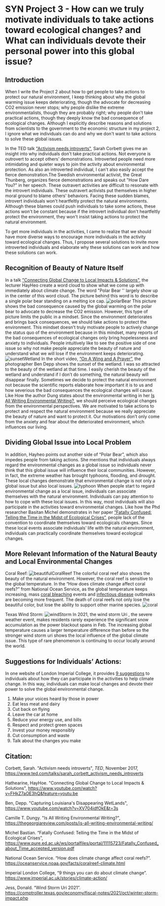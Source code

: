 # SYN Project 3 - How can we truly motivate individuals to take actions toward ecological changes? and What can individuals devote their personal power into this global issue?

## Introduction
When I write the Project 2 about how to get people to take actions to protect our natural environment, I keep thinking about why the global warming issue keeps deteriorating, though the advocate for decreasing CO2 emission never stops; why people dislike the extreme environmentalists, though they are probably right; why people don't take practical actions, though they deeply know the bad consequence of ecological changes. Although I explicitly describe reasons and solutions from scientists to the government to the economic structure in my project 2, I ignore what we individuals can do and why we don't want to take actions to solve these global issues. 

In the TED talk ["Activism needs introverts"](https://www.ted.com/talks/sarah_corbett_activism_needs_introverts), Sarah Corbett gives me an insight into why individuals don't take practical actions. Not everyone is outrovert to accept others' demonstrations. Introverted people need more intimidating and quieter ways to join the activity about environmental protection. As also an introverted individual, I can't also easily accept the fierce demonstration.The Swedish environmental activist, the Great Thunberg, organizes fierce demonstrations and speaks out "How Dare You?" in her speech. These outravert activities are difficult to resonate with the introvert individuals. These outravert activists put themselves in higher moral ground to blame others' behaviors. Facing these sudden blames, introvert individuals won't heartfeltly protect the natural environments. Although these blames could push individuals to take some actions, these actions won't be constant because if the introvert individual don't heartfeltly protect the environment, they won't insist taking actions to protect the natural environment. 

To get more individuals in the activities, I came to realize that we should have more diverse ways to encourage more individuals in the activity toward ecological changes. Thus, I propose several solutions to invite more introverted individuals and elaborate why these solutions can work and how these solutions can work. 

## Recognition of Beauty of Nature Itself

In a talk ["Connecting Global Change to Local Impacts & Solutions"](https://www.youtube.com/watch?v=FHkZ7aOE3hQ&feature=youtu.be), the lecturer HayHeo create a word cloud to show what we come up with immediately about climate change. The word "Polar Bear '' largely show up in the center of this word cloud. The picture behind this word is to describe a single polar bear standing on a melting ice cap. ![polarBear](https://metro.co.uk/wp-content/uploads/2019/11/PRI_95003535.jpg?quality=90&strip=all) This picture shows the bad consequence caused by the global warming on the polar bear to advocate to decrease the CO2 emission. However, this type of picture limits the public in a mindset. Since the environment deteriorates and brings back consequences, we should take actions to protect the environment. This mindset doesn't truly motivate people to actively change the status quo of the environment because in this mindset, many reports of the bad consequences of ecological changes only bring hopelessness and anxiety to individuals. People intuitively like to see the positive side of one issue so why not make people appreciate the beauty of nature and understand what we will lose if the environment keeps deteriorating. ![sunsetWetland](https://cdn.pixabay.com/photo/2020/09/08/21/12/sea-5555891_960_720.jpg)
In the short video, [“On A Wing and A Prayer”](https://www.youtube.com/watch?v=XV704idfOkE&t=3s), the photographer Ben Depp shows the sunset of the wetland. I was so attracted to the beauty of the wetland at that time. I easily cherish the beauty of the wetland and understand if I don’t do something, the natural beauty will disappear finally. Sometimes we decide to protect the natural environment not because the scientific reports elaborate how important it is to us and how severious the bad consequences the ecological changes will cause. Like How the author Dung states about the environmental writing in her [Is All Writing Environmental Writing?](https://thegeorgiareview.com/posts/is-all-writing-environmental-writing/), we should perceive ecological changes from the environmental perspectives. We are motivated to take actions to protect and respect the natural environment because we really appreciate the beauty of nature and want to protect it. Our motivations don’t only come from the anxiety and fear about the deteriorated environment, which influences our living. 

## Dividing Global Issue into Local Problem
In addition, Hayheo points out another side of “Polar Bear”, which also impedes people from taking actions. She mentions that individuals always regard the environmental changes as a global issue so individuals never think that this global issue will influence their local communities. However, in fact, the extreme weather has brought  typhoons, flooding, and drought. These local changes demonstrate that environmental change is not only a global issue but also local issues. ![typhoon](https://www.unicef.org/philippines/sites/unicef.org.philippines/files/styles/hero_desktop/public/UNIPH2019034.JPG?itok=qETE4HBf)
When people start to regard environmental change as a local issue, individuals can associate themselves with the natural environment. Individuals can pay attention to how to cope with these local issues. In this way, most individuals will also participate in the activities toward environmental changes. Like how the Phd researcher Basitan Michel demonstrates in her paper [“Fatally Confused: Telling the Time in the Midst of Ecological Crises”](https://www.pure.ed.ac.uk/ws/portalfiles/portal/11115723/Fatally_Confused_about_Time_accepted_version.pdf),  people lack of the convention to coordinate themselves toward ecologicals changes. Since these local events associate individuals’ life with the natural environment, individuals can practically coordinate themselves toward ecological changes. 

## More Relevant Information of the Natural Beauty and Local Environmental Changes
Coral Reef:
![beautifulCoralReef](https://d2rdhxfof4qmbb.cloudfront.net/wp-content/uploads/20190802142001/iStock-613678930.jpg)
The colorful coral reef also shows the beauty of the natural environment. However, the coral reef is sensitive to the global temperature. In the “How does climate change affect coral reefs?” from National Ocean Service, as the global temperature keeps increasing, mass [coral bleaching](https://oceanservice.noaa.gov/facts/coral_bleach.html) events and [infectious disease](https://oceanservice.noaa.gov/education/tutorial_corals/coral10_disease.html) outbreaks are becoming more frequent. The death of coral reefs not only lose the beautiful color, but lose the ability to support other marine species.
![coral](https://static1.thetravelimages.com/wordpress/wp-content/uploads/2019/07/Great-Barrier-reef-before-and-after.jpg)

Texas Wind Storm:
![windStorm](https://comptroller.texas.gov/economy/fiscal-notes/2021/oct/images/winter-storm-impact-hero.jpg)
In 2021, the wind storm Uri , the severe weather event, makes residents rarely experience the significant snow accumulation as the power blackout spans in Feb. The increasing global temperature causes a larger temperature difference than before so the stronger wind storm uri shows the local influence of the global climate issue. This type of rare phenomenon is continuing to occur locally around the world. 

## Suggestions for Individuals’ Actions:
In one website of London Imperial College, it provides [9 suggestions](https://www.imperial.ac.uk/stories/climate-action/) to individuals about how they can participate in the activities to help climate change. In this way, individuals can make local changes and devote their power to solve the global environmental change. 
1. Make your voices heard by those in power
2. Eat less meat and dairy
3. Cut back on flying
4. Leave the car at home
5. Reduce your energy use, and bills
6. Respect and protect green spaces
7. Invest your money responsibly
8. Cut consumption and waste
9. Talk about the changes you make






## Citation:
Corbett, Sarah. "Activism needs introverts", *TED*, November 2017, https://www.ted.com/talks/sarah_corbett_activism_needs_introverts 

Hathearine, HayHoe. "Connecting Global Change to Local Impacts & Solutions", https://www.youtube.com/watch?v=FHkZ7aOE3hQ&feature=youtu.be

Ben, Depp. "Capturing Louisiana's Disappearing WetLands", https://www.youtube.com/watch?v=XV704idfOkE&t=3s

Camille T. Dungy. "Is All Writing Environmental Writing?", https://thegeorgiareview.com/posts/is-all-writing-environmental-writing/

Michel Bastian. “Fatally Confused: Telling the Time in the Midst of Ecological Crises”, https://www.pure.ed.ac.uk/ws/portalfiles/portal/11115723/Fatally_Confused_about_Time_accepted_version.pdf

National Ocean Service. “How does climate change affect coral reefs?”.  https://oceanservice.noaa.gov/facts/coralreef-climate.html

Imperial London College, “9 things you can do about climate change”. https://www.imperial.ac.uk/stories/climate-action/

Jess, Donald. “Wind Storm Uri 2021”. https://comptroller.texas.gov/economy/fiscal-notes/2021/oct/winter-storm-impact.php



